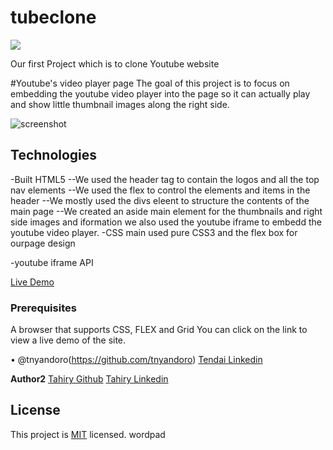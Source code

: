 # tubeclone

![](https://img.shields.io/badge/Microverse-blueviolet)


Our first Project which is to clone Youtube website 

#Youtube's video player page
The goal of this project is to focus on embedding the youtube video player into the page so it can actually play and show little thumbnail images along the right side.

![screenshot](https://user-images.githubusercontent.com/30318155/90988765-94f20c00-e595-11ea-9f83-dccee4ec7011.png)

## Technologies
-Built HTML5
--We used the header  tag to contain the logos and all the top nav elements
--We used the flex to control the elements and items in the header
--We mostly used the divs eleent to structure the contents of the main page 
--We created an aside main element for the thumbnails and right side images and iformation
we also used the youtube iframe to embedd the youtube video player.
-CSS main used pure CSS3 and the flex box for ourpage design

-youtube iframe API

[Live Demo](https://rawcdn.githack.com/tahiry-dev/tubeclone/e8622d2fb2feedfa7f25d177144ae15d47d15fb5/index.html)

### Prerequisites
A browser that supports CSS, FLEX and Grid
You can click on the link to view a live demo of the site.

•	@tnyandoro(https://github.com/tnyandoro)
[Tendai Linkedin](https://www.linkedin.com/in/tendai-nyandoro-a8060826/)

**Author2**
[Tahiry Github](https://github.com/tahiry-dev)
[Tahiry Linkedin](https://www.linkedin.com/in/tahiry-randriamiarintsoa-2276831b1/)


## License

This project is [MIT](lic.url) licensed.
wordpad
